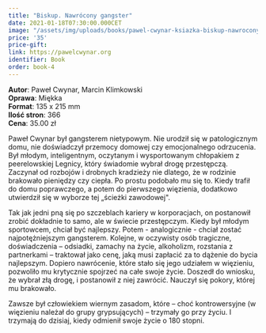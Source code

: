 ```yaml
---
title: "Biskup. Nawrócony gangster"
date: 2021-01-18T07:30:00.000CET
image: "/assets/img/uploads/books/pawel-cwynar-ksiazka-biskup-nawrocony-gangster-sklep-charytatywny.jpg"
price: '35' 
price-gift:
link: https://pawelcwynar.org
identifier: Book
order: book-4
---
```


**Autor**: Paweł Cwynar, Marcin Klimkowski   
**Oprawa**: Miękka   
**Format**: 135 x 215 mm  
**Ilość stron**: 366  
**Cena**: 35.00 zł  

Paweł Cwynar był gangsterem nietypowym. Nie urodził się w patologicznym domu, nie doświadczył przemocy domowej czy emocjonalnego odrzucenia. Był młodym, inteligentnym, oczytanym i wysportowanym chłopakiem z peerelowskiej Legnicy, który świadomie wybrał drogę przestępczą. Zaczynał od rozbojów i drobnych kradzieży nie dlatego, że w rodzinie brakowało pieniędzy czy ciepła. Po prostu podobało mu się to. Kiedy trafił do domu poprawczego, a potem do pierwszego więzienia, dodatkowo utwierdził się w wyborze tej „ścieżki zawodowej".


Tak jak jedni pną się po szczeblach kariery w korporacjach, on postanowił zrobić dokładnie to samo, ale w świecie przestępczym. Kiedy był młodym sportowcem, chciał być najlepszy. Potem - analogicznie - chciał zostać najpotężniejszym gangsterem. Kolejne, w oczywisty osób tragiczne, doświadczenia – odsiadki, zamachy na życie, alkoholizm, rozstania z partnerkami – traktował jako cenę, jaką musi zapłacić za to dążenie do bycia najlepszym. Dopiero nawrócenie, które stało się jego udziałem w więzieniu, pozwoliło mu krytycznie spojrzeć na całe swoje życie. Doszedł do wniosku, że wybrał złą drogę, i postanowił z niej zawrócić. Nauczył się pokory, której mu brakowało.


Zawsze był człowiekiem wiernym zasadom, które – choć kontrowersyjne (w więzieniu należał do grupy grypsujących) – trzymały go przy życiu. I trzymają do dzisiaj, kiedy odmienił swoje życie o 180 stopni.
